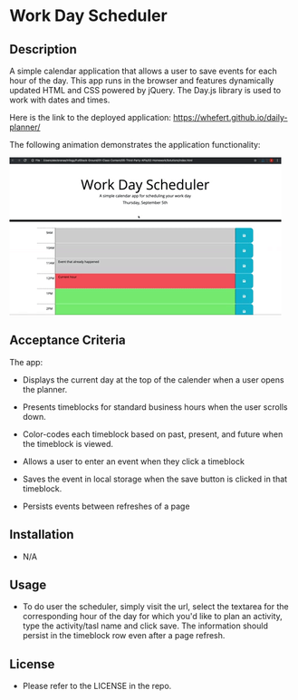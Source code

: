 # Work Day Scheduler

## Description

A simple calendar application that allows a user to save events for each hour of the day. This app runs in the browser and features dynamically updated HTML and CSS powered by jQuery. The Day.js library is used to work with dates and times.

Here is the link to the deployed application: https://whefert.github.io/daily-planner/

The following animation demonstrates the application functionality:

![A user clicks on slots on the color-coded calendar and edits the events.](https://github.com/Whefert/daily-planner/blob/main/images/05-third-party-apis-homework-demo.gif)

## Acceptance Criteria

The app:

- Displays the current day at the top of the calender when a user opens the planner.

- Presents timeblocks for standard business hours when the user scrolls down.

- Color-codes each timeblock based on past, present, and future when the timeblock is viewed.

- Allows a user to enter an event when they click a timeblock

- Saves the event in local storage when the save button is clicked in that timeblock.

- Persists events between refreshes of a page

## Installation

- N/A

## Usage

- To do user the scheduler, simply visit the url, select the textarea for the corresponding hour of the day for which you'd like to plan an activity, type the activity/tasl name and click save. The information should persist in the timeblock row even after a page refresh.

## License

- Please refer to the LICENSE in the repo.
